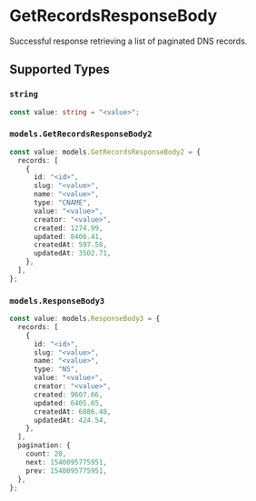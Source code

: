 # GetRecordsResponseBody

Successful response retrieving a list of paginated DNS records.


## Supported Types

### `string`

```typescript
const value: string = "<value>";
```

### `models.GetRecordsResponseBody2`

```typescript
const value: models.GetRecordsResponseBody2 = {
  records: [
    {
      id: "<id>",
      slug: "<value>",
      name: "<value>",
      type: "CNAME",
      value: "<value>",
      creator: "<value>",
      created: 1274.99,
      updated: 8406.41,
      createdAt: 597.58,
      updatedAt: 3502.71,
    },
  ],
};
```

### `models.ResponseBody3`

```typescript
const value: models.ResponseBody3 = {
  records: [
    {
      id: "<id>",
      slug: "<value>",
      name: "<value>",
      type: "NS",
      value: "<value>",
      creator: "<value>",
      created: 9607.66,
      updated: 6405.65,
      createdAt: 6886.48,
      updatedAt: 424.54,
    },
  ],
  pagination: {
    count: 20,
    next: 1540095775951,
    prev: 1540095775951,
  },
};
```

